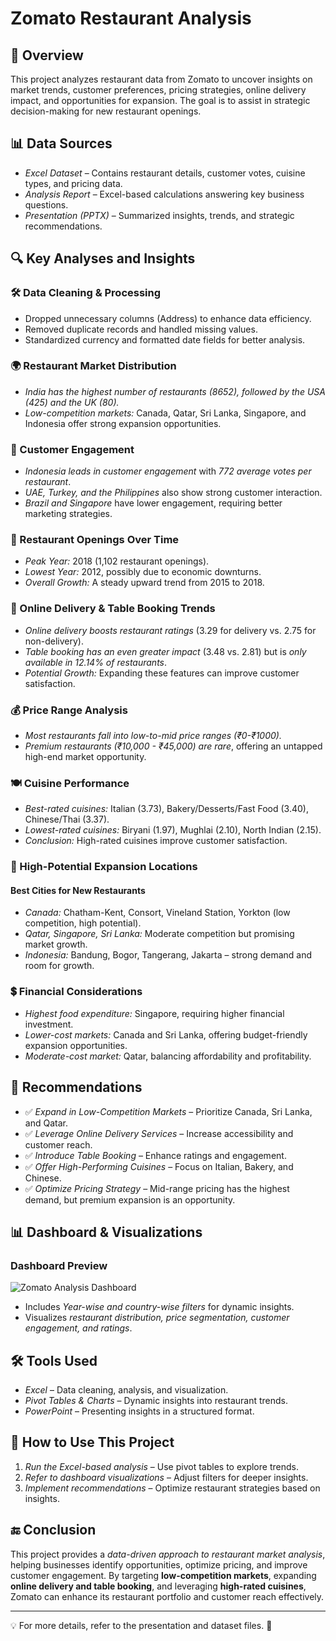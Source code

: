 # Zomato Restaurant Analysis

## 📌 Overview
This project analyzes restaurant data from Zomato to uncover insights on market trends, customer preferences, pricing strategies, online delivery impact, and opportunities for expansion. The goal is to assist in strategic decision-making for new restaurant openings.

## 📊 Data Sources
- *Excel Dataset* – Contains restaurant details, customer votes, cuisine types, and pricing data.
- *Analysis Report* – Excel-based calculations answering key business questions.
- *Presentation (PPTX)* – Summarized insights, trends, and strategic recommendations.

## 🔍 Key Analyses and Insights

### 🛠 Data Cleaning & Processing
- Dropped unnecessary columns (Address) to enhance data efficiency.
- Removed duplicate records and handled missing values.
- Standardized currency and formatted date fields for better analysis.

### 🌍 Restaurant Market Distribution
- *India has the highest number of restaurants (8652), followed by the USA (425) and the UK (80).*
- *Low-competition markets:* Canada, Qatar, Sri Lanka, Singapore, and Indonesia offer strong expansion opportunities.

### 👥 Customer Engagement
- *Indonesia leads in customer engagement* with *772 average votes per restaurant*.
- *UAE, Turkey, and the Philippines* also show strong customer interaction.
- *Brazil and Singapore* have lower engagement, requiring better marketing strategies.

### 📅 Restaurant Openings Over Time
- *Peak Year:* 2018 (1,102 restaurant openings).
- *Lowest Year:* 2012, possibly due to economic downturns.
- *Overall Growth:* A steady upward trend from 2015 to 2018.

### 🚀 Online Delivery & Table Booking Trends
- *Online delivery boosts restaurant ratings* (3.29 for delivery vs. 2.75 for non-delivery).
- *Table booking has an even greater impact* (3.48 vs. 2.81) but is *only available in 12.14% of restaurants*.
- *Potential Growth:* Expanding these features can improve customer satisfaction.

### 💰 Price Range Analysis
- *Most restaurants fall into low-to-mid price ranges (₹0-₹1000).*
- *Premium restaurants (₹10,000 - ₹45,000) are rare*, offering an untapped high-end market opportunity.

### 🍽️ Cuisine Performance
- *Best-rated cuisines:* Italian (3.73), Bakery/Desserts/Fast Food (3.40), Chinese/Thai (3.37).
- *Lowest-rated cuisines:* Biryani (1.97), Mughlai (2.10), North Indian (2.15).
- *Conclusion:* High-rated cuisines improve customer satisfaction.

### 📌 High-Potential Expansion Locations

#### Best Cities for New Restaurants
- *Canada:* Chatham-Kent, Consort, Vineland Station, Yorkton (low competition, high potential).
- *Qatar, Singapore, Sri Lanka:* Moderate competition but promising market growth.
- *Indonesia:* Bandung, Bogor, Tangerang, Jakarta – strong demand and room for growth.

### 💲 Financial Considerations
- *Highest food expenditure:* Singapore, requiring higher financial investment.
- *Lower-cost markets:* Canada and Sri Lanka, offering budget-friendly expansion opportunities.
- *Moderate-cost market:* Qatar, balancing affordability and profitability.

## 📌 Recommendations
- ✅ *Expand in Low-Competition Markets* – Prioritize Canada, Sri Lanka, and Qatar.  
- ✅ *Leverage Online Delivery Services* – Increase accessibility and customer reach.  
- ✅ *Introduce Table Booking* – Enhance ratings and engagement.  
- ✅ *Offer High-Performing Cuisines* – Focus on Italian, Bakery, and Chinese.  
- ✅ *Optimize Pricing Strategy* – Mid-range pricing has the highest demand, but premium expansion is an opportunity.  

## 📊 Dashboard & Visualizations

### Dashboard Preview
![Zomato Analysis Dashboard](Zomato_dashboard.png)

- Includes *Year-wise and country-wise filters* for dynamic insights.
- Visualizes *restaurant distribution, price segmentation, customer engagement, and ratings*.

## 🛠 Tools Used
- *Excel* – Data cleaning, analysis, and visualization.
- *Pivot Tables & Charts* – Dynamic insights into restaurant trends.
- *PowerPoint* – Presenting insights in a structured format.

## 🎯 How to Use This Project
1. *Run the Excel-based analysis* – Use pivot tables to explore trends.  
2. *Refer to dashboard visualizations* – Adjust filters for deeper insights.  
3. *Implement recommendations* – Optimize restaurant strategies based on insights.  

## 🔚 Conclusion
This project provides a *data-driven approach to restaurant market analysis*, helping businesses identify opportunities, optimize pricing, and improve customer engagement. By targeting **low-competition markets**, expanding **online delivery and table booking**, and leveraging **high-rated cuisines**, Zomato can enhance its restaurant portfolio and customer reach effectively.

---

💡 For more details, refer to the presentation and dataset files. 🚀
